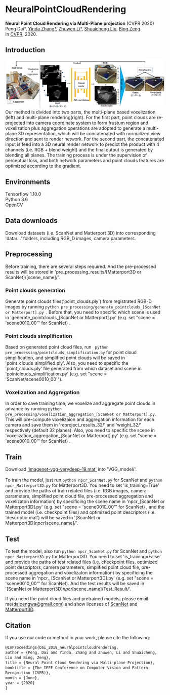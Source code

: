 # NeuralPointCloudRendering

**Neural Point Cloud Rendering via Multi-Plane projection** (CVPR 2020)  
Peng Dai*, [Yinda Zhang*](https://www.zhangyinda.com/), [Zhuwen Li*](https://scholar.google.com/citations?user=gIBLutQAAAAJ&hl=en), [Shuaicheng Liu](http://www.liushuaicheng.org/), [Bing Zeng](https://scholar.google.com/citations?user=s-kUGYQAAAAJ&hl=en).
<br>In [CVPR](https://arxiv.org/abs/1912.04645.pdf), 2020.

## Introduction
<img src='./images/framework.png' width=1000>
<br>
Our method is divided into two parts, the multi-plane based voxelization (left) and multi-plane rendering(right). For the first part, point clouds are re-projected into camera coordinate system to form frustum region and voxelization plus aggregation operations are adopted to generate a multi-plane 3D representation, which will be concatenated with normalized view direction and sent to render network. For the second part, the concatenated input is feed into a 3D neural render network to predict the product with 4 channels (i.e. RGB + blend weight) and the final output is generated by blending all planes. The training process is under the supervision of perceptual loss, and both network parameters and point clouds features are optimized according to the gradient.

## Environments
Tensorflow 1.10.0
<br>
Python 3.6
<br>
OpenCV

## Data downloads
Download datasets (i.e. ScanNet and Matterport 3D) into corresponding 'data/...' folders, including RGB_D images, camera parameters.

## Preprocessing
Before training, there are several steps required. And the pre-processed results will be stored in 'pre_processing_results/[Matterport3D or ScanNet]/[scene_name]/'.

### Point clouds generation
Generate point clouds files('point_clouds.ply') from registrated RGB-D images by running ```python pre_processing/generate_pointclouds_[ScanNet or Matterport].py ```. Before that, you need to specific which scene is used in 'generate_pointclouds_[ScanNet or Matterport].py' (e.g. set "scene = 'scene0010_00'" for ScanNet) .

### Point clouds simplification
Based on generated point cloud files, run ``` python pre_processing/pointclouds_simplification.py``` for point cloud simplification, and simplified point clouds will be saved in 'point_clouds_simplified.ply'. Also, you need to specific the 'point_clouds.ply' file generated from which dataset and scene in 'pointclouds_simplification.py' (e.g. set "scene = 'ScanNet/scene0010_00'").

### Voxelization and Aggregation
In order to save training time, we voxelize and aggregate point clouds in advance by running ```python pre_processing/voxelization_aggregation_[ScanNet or Matterport].py```. This will pre-compute voxelizaion and aggregation information for each camera and save them in 'reproject_results_32/' and 'weight_32/' respectively (default 32 planes). Also, you need to specific the scene in 'voxelization_aggregation_[ScanNet or Matterport].py' (e.g. set "scene = 'scene0010_00'" for ScanNet) . 

## Train
Download ['imagenet-vgg-verydeep-19.mat'](https://github.com/CQFIO/PhotographicImageSynthesis/blob/master/download_models.py) into 'VGG_model/'.
<br>
<br>
To train the model, just run ```python npcr_ScanNet.py``` for ScanNet and ```python npcr_Matterport3D.py``` for Matterport3D. You need to set 'is_training=True' and provide the paths of train related files (i.e. RGB images, camera parameters, simplified point cloud file, pre-processed aggregation and voxelizaton information) by specificing the scene name in 'npcr_[ScanNet or Matterport3D].py' (e.g. set "scene = 'scene0010_00'" for ScanNet) , and the trained model (i.e. checkpoint files) and optimized point descriptors (i.e. 'descriptor.mat') will be saved in '[ScanNet or Matterport3D]_npcr_[scene_name]/'.
<br>

## Test
To test the model, also run ```python npcr_ScanNet.py``` for ScanNet and ```python npcr_Matterport3D.py``` for Matterport3D. You need to set 'is_training=False' and provide the paths of test related files (i.e. checkpoint files, optimized point descriptors, camera parameters, simplified point cloud file, pre-processed aggregation and voxelizaton information) by specificing the scene name in 'npcr_ [ScanNet or Matterport3D].py' (e.g. set "scene = 'scene0010_00'" for ScanNet). And the test results will be saved in '[ScanNet or Matterport3D]_npcr_[scene_name]/Test_Result/'.

If you need the point cloud files and pretrained models, please email me(daipengwa@gmail.com) and show licenses of [ScanNet](https://github.com/ScanNet/ScanNet) and [Matterport3D](https://github.com/niessner/Matterport).

## Citation
If you use our code or method in your work, please cite the following:
```
@InProceedings{Dai_2019_neuralpointcloudrendering,
author = {Peng, Dai and Yinda, Zhang and Zhuwen, Li and Shuaicheng, Liu and Bing, Zeng},
title = {Neural Point Cloud Rendering via Multi-plane Projection},
booktitle = {The IEEE Conference on Computer Vision and Pattern Recognition (CVPR)},
month = {June},
year = {2020}
}

